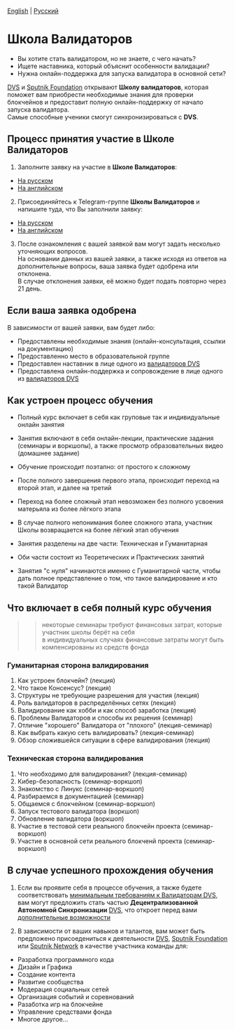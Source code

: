 [English](https://github.com/Distributed-Validators-Synctems/Validator-School/blob/main/README.md) | [Русский](https://github.com/Distributed-Validators-Synctems/Validator-School/blob/main/README_RUS.md) <br />

# Школа Валидаторов

- Вы хотите стать валидатором, но не знаете, с чего начать?
- Ищете наставника, который объяснит особенности валидации?
- Нужна онлайн-поддержка для запуска валидатора в основной сети?

[DVS](https://github.com/Distributed-Validators-Synctems/Self-Identity) и [Sputnik Foundation](https://github.com/Sputnik-Foundation/About-Sputnik-Foundation) открывают **Школу валидаторов**, которая поможет вам приобрести необходимые знания для проверки блокчейнов и предоставит полную онлайн-поддержку от начало запуска валидатора. <br />
Самые способные ученики смогут синхронизироваться с **DVS**. <br />

## Процесс принятия участие в Школе Валидаторов

1. Заполните заявку на участие в **Школе Валидаторов**:
- [На русском](https://forms.gle/Lz8n6cjzxmbS5fLt8)
- [На английском](https://forms.gle/nQ2TrzSuuYWBZwbD8)


2. Присоединяйтесь к Telegram-группе **Школы Валидаторов** и напишите туда, что Вы заполнили заявку:
- [На русском](https://t.me/joinchat/GPwaOPPzQA04MzNi)
- [На английском](https://t.me/joinchat/hP6xVEGmwkU1NmVi)


3. После ознакомления с вашей заявкой вам могут задать несколько уточняющих вопросов. <br />
На основании данных из вашей заявки, а также исходя из ответов на дополнительные вопросы, ваша заявка будет одобрена или отклонена. <br />
В случае отклонения заявки, её можно будет подать повторно через 21 день. <br /> 

## Если ваша заявка одобрена

В зависимости от вашей заявки, вам будет либо: <br />
- Предоставлены необходимые знания (онлайн-консультация, ссылки на документацию)
- Предоставленно место в образовательной группе
- Предоставлен наставник в лице одного из [валидаторов DVS](https://github.com/Distributed-Validators-Synctems/Self-Identity/blob/main/meet-our-validators.md)
- Предоставлена онлайн-поддержка и сопровождение в лице одного из [валидаторов DVS](https://github.com/Distributed-Validators-Synctems/Self-Identity/blob/main/meet-our-validators.md)

## Как устроен процесс обучения

- Полный курс включает в себя как груповые так и индивидуальные онлайн занятия
- Занятия включают в себя онлайн-лекции, практические задания (семинары и воркшопы), а также просмотр образовательных видео (домашнее задание)
- Обучение происходит поэтапно: от простого к сложному
- После полного завершения первого этапа, происходит переход на второй этап, и далее на третий
- Переход на более сложный этап невозможен без полного усвоения матерьяла из более лёгкого этапа
- В случае полного непонимания более сложного этапа, участник Школы возвращается на более лёгкий этап обучения

- Занятия разделены на две части: Техническая и Гуманитарная
- Оби части состоит из Теоретических и Практических занятий
- Занятия "с нуля" начинаются именно с Гуманитарной части, чтобы дать полное представление о том, что такое валидирование и кто такой Валидатор

## Что включает в себя полный курс обучения

>> некоторые семинары требуют финансовых затрат, которые участник школы берёт на себя <br />
>> в индивидуальных случаях финансовые затраты могут быть компенсированы из средств фонда <br />

### Гуманитарная сторона валидирования
1. Как устроен блокчейн? (лекция)
2. Что такое Консенсус? (лекция)
3. Структуры не требующие разрешения для участия (лекция)
4. Роль валидаторов в распределённых сетях (лекция)
5. Валидирование как хобби и как способ заработка (лекция)
6. Проблемы Валидаторов и способы их решения (семинар)
7. Отличие "хорошего" Валидатора от "плохого" (лекция-семинар) 
8. Как выбрать какую сеть валидировать? (лекция-семинар)
9. Обзор сложившейся ситуации в сфере валидирования (лекция)

### Техническая сторона валидирования
1. Что необходимо для валидирования? (лекция-семинар)
2. Кибер-безопасность (семинар-воркшоп)
3. Знакомство с Линукс (семинар-воркшоп)
4. Разбираемся в документацией (семинар)
5. Общаемся с блокчейном (семинар-воркшоп)
6. Запуск тестового валидатора (воркшоп)
7. Обновление валидатора (воркшоп)
8. Участие в тестовой сети реального блокчейн проекта (семинар-воркшоп)
9. Участие в основной сети реального блокченй проекта (семинар-воркшоп)
 
## В случае успешного прохождения обучения

1. Если вы проявите себя в процессе обучения, а также будете соответствовать [минимальным требованиям к Валидаторам DVS](https://github.com/Distributed-Validators-Synctems/Synchronize-with-DVS), вам могут предложить стать частью **Децентрализованной Автономной Синхронизации** [DVS](https://github.com/Distributed-Validators-Synctems/Self-Identity), что откроет перед вами [дополнительные возможности](https://github.com/Distributed-Validators-Synctems/Synchronize-with-DVS)

2. В зависимости от ваших навыков и талантов, вам может быть предложено присоедениться к деятельности [DVS](https://github.com/Distributed-Validators-Synctems/Self-Identity), [Sputnik Foundation](https://github.com/Sputnik-Foundation/About-Sputnik-Foundation) или [Sputnik Network](https://github.com/SputnikNetwork/All-about-Sputnik) в качестве участника команды для:
- Разработка программного кода
- Дизайн и Графика
- Создание контента
- Развитие сообщества
- Модерация социальных сетей
- Организация событий и соревнований
- Разаботка игр на блокчейне
- Управление средствами фонда
- Многое другое...

